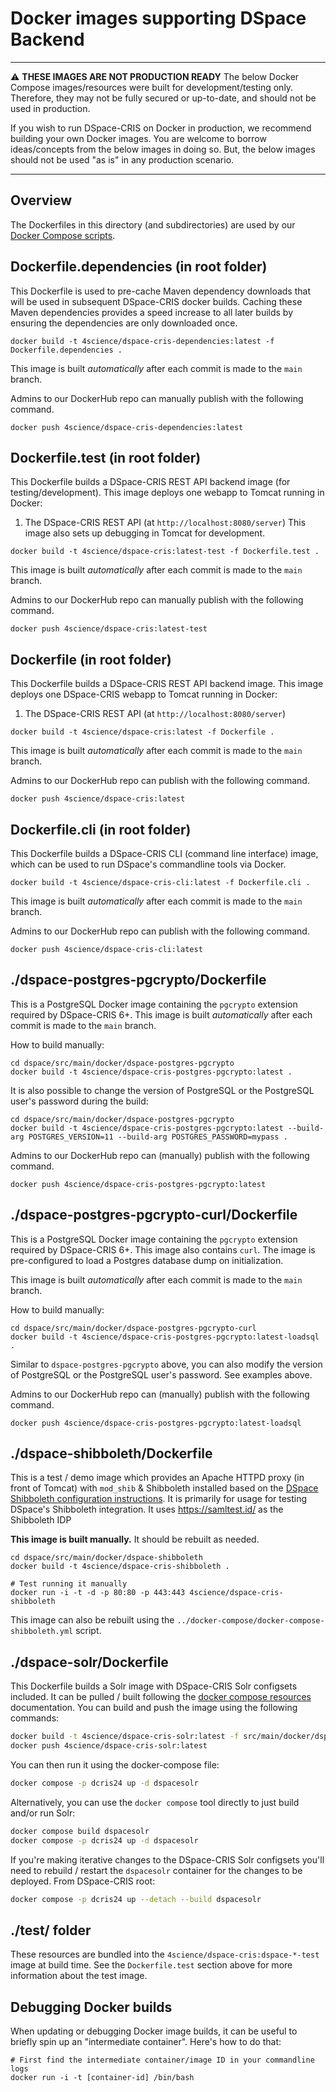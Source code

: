 # Docker images supporting DSpace Backend

***
:warning: **THESE IMAGES ARE NOT PRODUCTION READY**  The below Docker Compose images/resources were built for development/testing only.  Therefore, they may not be fully secured or up-to-date, and should not be used in production.

If you wish to run DSpace-CRIS on Docker in production, we recommend building your own Docker images. You are welcome to borrow ideas/concepts from the below images in doing so. But, the below images should not be used "as is" in any production scenario.
***

## Overview
The Dockerfiles in this directory (and subdirectories) are used by our [Docker Compose scripts](../docker-compose/README.md).

## Dockerfile.dependencies (in root folder)

This Dockerfile is used to pre-cache Maven dependency downloads that will be used in subsequent DSpace-CRIS docker builds.
Caching these Maven dependencies provides a speed increase to all later builds by ensuring the dependencies
are only downloaded once.

```
docker build -t 4science/dspace-cris-dependencies:latest -f Dockerfile.dependencies .
```

This image is built *automatically* after each commit is made to the `main` branch.

Admins to our DockerHub repo can manually publish with the following command.
```
docker push 4science/dspace-cris-dependencies:latest
```

## Dockerfile.test (in root folder)

This Dockerfile builds a DSpace-CRIS REST API backend image (for testing/development).
This image deploys one webapp to Tomcat running in Docker:
1. The DSpace-CRIS REST API (at `http://localhost:8080/server`)
This image also sets up debugging in Tomcat for development.

```
docker build -t 4science/dspace-cris:latest-test -f Dockerfile.test .
```

This image is built *automatically* after each commit is made to the `main` branch.

Admins to our DockerHub repo can manually publish with the following command.
```
docker push 4science/dspace-cris:latest-test
```

## Dockerfile (in root folder)

This Dockerfile builds a DSpace-CRIS REST API backend image.
This image deploys one DSpace-CRIS webapp to Tomcat running in Docker:
1. The DSpace-CRIS REST API (at `http://localhost:8080/server`)

```
docker build -t 4science/dspace-cris:latest -f Dockerfile .
```

This image is built *automatically* after each commit is made to the `main` branch.

Admins to our DockerHub repo can publish with the following command.
```
docker push 4science/dspace-cris:latest
```

## Dockerfile.cli (in root folder)

This Dockerfile builds a DSpace-CRIS CLI (command line interface) image, which can be used to run DSpace's commandline tools via Docker.
```
docker build -t 4science/dspace-cris-cli:latest -f Dockerfile.cli .
```

This image is built *automatically* after each commit is made to the `main` branch.

Admins to our DockerHub repo can publish with the following command.
```
docker push 4science/dspace-cris-cli:latest
```

## ./dspace-postgres-pgcrypto/Dockerfile

This is a PostgreSQL Docker image containing the `pgcrypto` extension required by DSpace-CRIS 6+.
This image is built *automatically* after each commit is made to the `main` branch.

How to build manually:
```
cd dspace/src/main/docker/dspace-postgres-pgcrypto
docker build -t 4science/dspace-cris-postgres-pgcrypto:latest .
```

It is also possible to change the version of PostgreSQL or the PostgreSQL user's password during the build:
```
cd dspace/src/main/docker/dspace-postgres-pgcrypto
docker build -t 4science/dspace-cris-postgres-pgcrypto:latest --build-arg POSTGRES_VERSION=11 --build-arg POSTGRES_PASSWORD=mypass .
```

Admins to our DockerHub repo can (manually) publish with the following command.
```
docker push 4science/dspace-cris-postgres-pgcrypto:latest
```

## ./dspace-postgres-pgcrypto-curl/Dockerfile

This is a PostgreSQL Docker image containing the `pgcrypto` extension required by DSpace-CRIS 6+.
This image also contains `curl`.  The image is pre-configured to load a Postgres database dump on initialization.

This image is built *automatically* after each commit is made to the `main` branch.

How to build manually:
```
cd dspace/src/main/docker/dspace-postgres-pgcrypto-curl
docker build -t 4science/dspace-cris-postgres-pgcrypto:latest-loadsql .
```

Similar to `dspace-postgres-pgcrypto` above, you can also modify the version of PostgreSQL or the PostgreSQL user's password.
See examples above.

Admins to our DockerHub repo can (manually) publish with the following command.
```
docker push 4science/dspace-cris-postgres-pgcrypto:latest-loadsql
```

## ./dspace-shibboleth/Dockerfile

This is a test / demo image which provides an Apache HTTPD proxy (in front of Tomcat)
with `mod_shib` & Shibboleth installed based on the
[DSpace Shibboleth configuration instructions](https://wiki.lyrasis.org/display/DSDOC7x/Authentication+Plugins#AuthenticationPlugins-ShibbolethAuthentication).
It is primarily for usage for testing DSpace's Shibboleth integration.
It uses https://samltest.id/ as the Shibboleth IDP

**This image is built manually.**   It should be rebuilt as needed.

```
cd dspace/src/main/docker/dspace-shibboleth
docker build -t 4science/dspace-cris-shibboleth .

# Test running it manually
docker run -i -t -d -p 80:80 -p 443:443 4science/dspace-cris-shibboleth
```

This image can also be rebuilt using the `../docker-compose/docker-compose-shibboleth.yml` script.

## ./dspace-solr/Dockerfile

This Dockerfile builds a Solr image with DSpace-CRIS Solr configsets included. It
can be pulled / built following the [docker compose resources](../docker-compose/README.md)
documentation.
You can build and push the image using the following commands:

```bash
docker build -t 4science/dspace-cris-solr:latest -f src/main/docker/dspace-solr/Dockerfile .
docker push 4science/dspace-cris-solr:latest
```

You can then run it using the docker-compose file:
```bash
docker compose -p dcris24 up -d dspacesolr
```

Alternatively, you can use the `docker compose` tool directly to just build and/or run Solr:

```bash
docker compose build dspacesolr
docker compose -p dcris24 up -d dspacesolr
```

If you're making iterative changes to the DSpace-CRIS Solr configsets you'll need to rebuild /
restart the `dspacesolr` container for the changes to be deployed. From DSpace-CRIS root:

```bash
docker compose -p dcris24 up --detach --build dspacesolr
```

## ./test/ folder

These resources are bundled into the `4science/dspace-cris:dspace-*-test` image at build time.
See the `Dockerfile.test` section above for more information about the test image.


## Debugging Docker builds

When updating or debugging Docker image builds, it can be useful to briefly
spin up an "intermediate container".  Here's how to do that:
```
# First find the intermediate container/image ID in your commandline logs
docker run -i -t [container-id] /bin/bash
```
